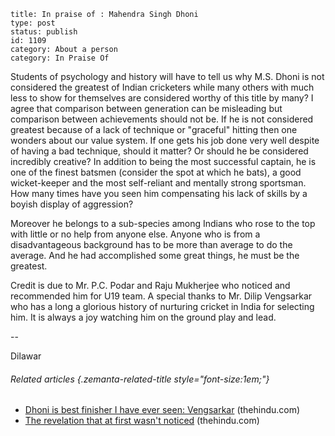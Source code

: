 ~~~~ 
title: In praise of : Mahendra Singh Dhoni
type: post
status: publish
id: 1109
category: About a person
category: In Praise Of
~~~~

Students of psychology and history will have to tell us why M.S. Dhoni
is not considered the greatest of Indian cricketers while many others
with much less to show for themselves are considered worthy of this
title by many? I agree that comparison between generation can be
misleading but comparison between achievements should not be. If he is
not considered greatest because of a lack of technique or "graceful"
hitting then one wonders about our value system. If one gets his job
done very well despite of having a bad technique, should it matter? Or
should he be considered incredibly creative? In addition to being the
most successful captain, he is one of the finest batsmen (consider the
spot at which he bats), a good wicket-keeper and the most self-reliant
and mentally strong sportsman. How many times have you seen him
compensating his lack of skills by a boyish display of aggression?

Moreover he belongs to a sub-species among Indians who rose to the top
with little or no help from anyone else. Anyone who is from a
disadvantageous background has to be more than average to do the
average. And he had accomplished some great things, he must be the
greatest.

Credit is due to Mr. P.C. Podar and Raju Mukherjee who noticed and
recommended him for U19 team. A special thanks to Mr. Dilip Vengsarkar
who has a long a glorious history of nurturing cricket in India for
selecting him. It is always a joy watching him on the ground play and
lead.

--

Dilawar

###### Related articles {.zemanta-related-title style="font-size:1em;"}

-   [Dhoni is best finisher I have ever seen:
    Vengsarkar](http://www.thehindu.com/sport/cricket/dhoni-is-best-finisher-i-have-ever-seen-vengsarkar/article4909009.ece)
    (thehindu.com)
-   [The revelation that at first wasn't
    noticed](http://www.thehindu.com/opinion/columns/makarand-waingankar/the-revelation-that-at-first-wasnt-noticed/article4924949.ece)
    (thehindu.com)

 
